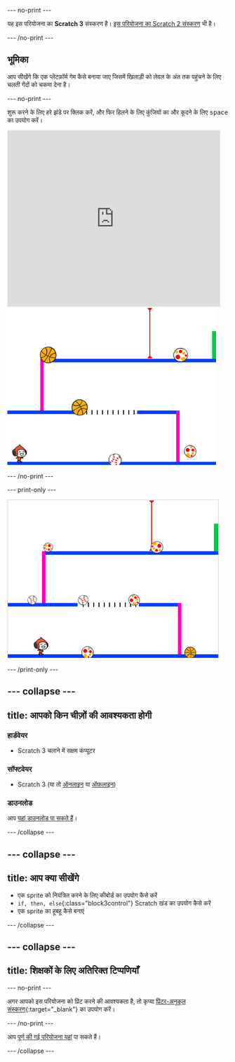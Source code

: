 --- no-print ---

यह इस परियोजना का **Scratch 3** संस्करण है। [इस परियोजना का Scratch 2 संस्करण](https://projects.raspberrypi.org/hi-IN/projects/dodgeball-scratch2) भी है।

--- /no-print ---

## भूमिका

आप सीखेंगे कि एक प्लेटफ़ॉर्म गेम कैसे बनाया जाए जिसमें खिलाड़ी को लेवल के अंत तक पहुंचने के लिए चलती गेंदों को चकमा देना है।

--- no-print ---

शुरू करने के लिए हरे झंडे पर क्लिक करें, और फिर हिलने के लिए कुंजियों का और कूदने के लिए <kbd>space</kbd> का उपयोग करें।

<div class="scratch-preview">
  <iframe allowtransparency="true" width="485" height="402" src="https://scratch.mit.edu/projects/embed/251809924/?autostart=false" frameborder="0" scrolling="no"></iframe>
  <img src="images/dodge-final.png">
</div>

--- /no-print ---

--- print-only ---

![डॉजबॉल खेल खेला जा रहा है](images/dodgeball-showcase.png)

--- /print-only ---

--- collapse ---
---
title: आपको किन चीज़ों की आवश्यकता होगी
---

### हार्डवेयर

+ Scratch 3 चलाने में सक्षम कंप्यूटर

### सॉफ्टवेयर

+ Scratch 3 (या तो [ऑनलाइन](https://scratch.mit.edu/projects/editor/) या [ऑफ़लाइन](https://scratch.mit.edu/download/))

### डाउनलोड

आप [यहां डाउनलोड पा सकते हैं](https://rpf.io/p/hi-IN/dodgeball-go)।

--- /collapse ---

--- collapse ---
---
title: आप क्या सीखेंगे
---

+ एक sprite को नियंत्रित करने के लिए कीबोर्ड का उपयोग कैसे करें
+ `if, then, else`{:class="block3control"} Scratch खंड का उपयोग कैसे करें
+ एक sprite का हूबहू कैसे बनाएं

--- /collapse ---

--- collapse ---
---
title: शिक्षकों के लिए अतिरिक्त टिप्पणियाँ
---

--- no-print ---

अगर आपको इस परियोजना को प्रिंट करने की आवश्यकता है, तो कृप्या [प्रिंटर-अनुकूल संस्करण](https://projects.raspberrypi.org/hi-IN/projects/dodgeball/print){:target="_blank"} का उपयोग करें।

--- /no-print ---

आप [पूर्ण की गई परियोजना यहां](https://rpf.io/p/hi-IN/dodgeball-get) पा सकते हैं।

--- /collapse ---